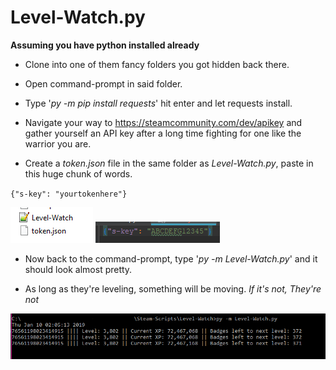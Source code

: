 # Level-Watch.py

**Assuming you have python installed already**

* Clone into one of them fancy folders you got hidden back there.

* Open command-prompt in said folder.

* Type '*py -m pip install requests*' hit enter and let requests install.

* Navigate your way to https://steamcommunity.com/dev/apikey and gather yourself 
an API key after a long time fighting for one like the warrior you are.

* Create a *token.json* file in the same folder as *Level-Watch.py*,
paste in this huge chunk of words.

`{"s-key": "yourtokenhere"}`


![files](structure.png) ![tokenfile](tokenfile.png)

* Now back to the command-prompt, type '*py -m Level-Watch.py*' and it should look
almost pretty.

* As long as they're leveling, something will be moving. *If it's not, They're not*

![example of something working nice](example.png)
